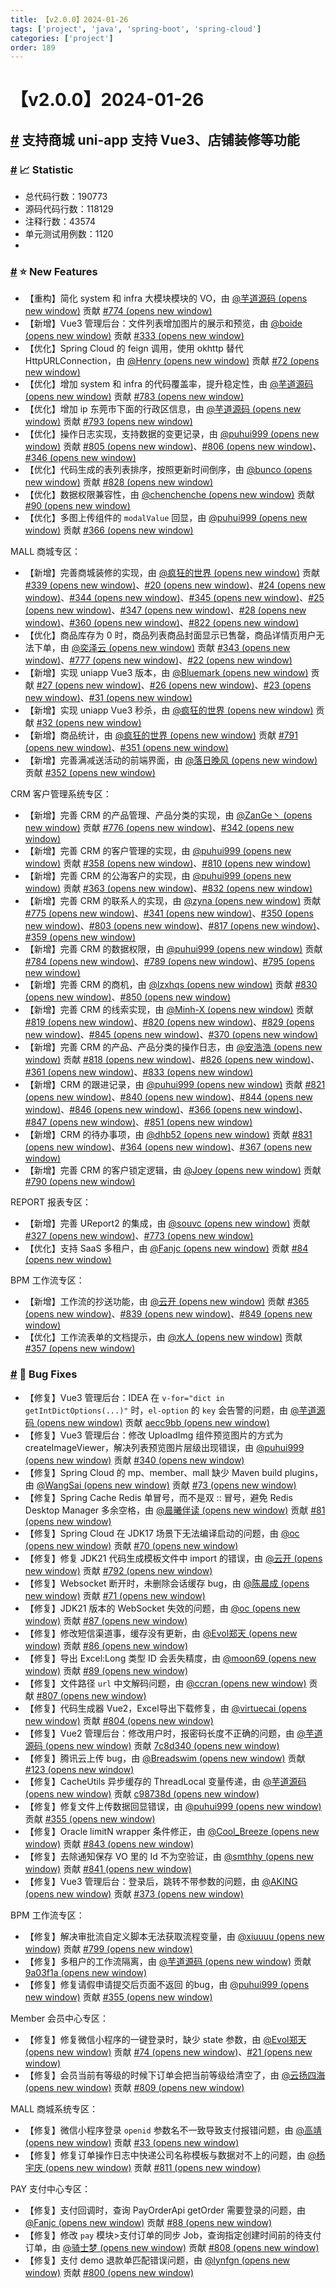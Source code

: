 ```yaml
---
title: 【v2.0.0】2024-01-26
tags: ['project', 'java', 'spring-boot', 'spring-cloud']
categories: ['project']
order: 189
---
```

# 【v2.0.0】2024-01-26

## [#](#支持商城-uni-app-支持-vue3、店铺装修等功能) 支持商城 uni-app 支持 Vue3、店铺装修等功能

 ### [#](#📈-statistic) 📈 Statistic

 * 总代码行数：190773
* 源码代码行数：118129
* 注释行数：43574
* 单元测试用例数：1120
* 

 ### [#](#⭐-new-features) ⭐ New Features

 * 【重构】简化 system 和 infra 大模块模块的 VO，由 [@芋道源码  (opens new window)](https://gitee.com/zhijiantianya) 贡献 [#774  (opens new window)](https://gitee.com/zhijiantianya/ruoyi-vue-pro/pulls/774)
* 【新增】Vue3 管理后台：文件列表增加图片的展示和预览，由 [@boide  (opens new window)](https://gitee.com/boide) 贡献 [#333  (opens new window)](https://gitee.com/yudaocode/yudao-ui-admin-vue3/pulls/333/)
* 【优化】Spring Cloud 的 feign 调用，使用 okhttp 替代 HttpURLConnection，由 [@Henry  (opens new window)](https://gitee.com/henry_gy) 贡献 [#72  (opens new window)](https://gitee.com/zhijiantianya/yudao-cloud/pulls/72)
* 【优化】增加 system 和 infra 的代码覆盖率，提升稳定性，由 [@芋道源码  (opens new window)](https://gitee.com/zhijiantianya) 贡献 [#783  (opens new window)](https://gitee.com/zhijiantianya/ruoyi-vue-pro/pulls/783)
* 【优化】增加 ip 东莞市下面的行政区信息，由 [@芋道源码  (opens new window)](https://gitee.com/zhijiantianya) 贡献 [#793  (opens new window)](https://gitee.com/zhijiantianya/ruoyi-vue-pro/pulls/793/)
* 【优化】操作日志实现，支持数据的变更记录，由 [@puhui999  (opens new window)](https://gitee.com/puhui999) 贡献 [#805  (opens new window)](https://gitee.com/zhijiantianya/ruoyi-vue-pro/pulls/805/)、[#806  (opens new window)](https://gitee.com/zhijiantianya/ruoyi-vue-pro/pulls/806)、[#346  (opens new window)](https://gitee.com/yudaocode/yudao-ui-admin-vue3/pulls/346/)
* 【优化】代码生成的表列表排序，按照更新时间倒序，由 [@bunco  (opens new window)](https://gitee.com/bunco) 贡献 [#828  (opens new window)](https://gitee.com/zhijiantianya/ruoyi-vue-pro/pulls/828/)
* 【优化】数据权限兼容性，由 [@chenchenche  (opens new window)](https://gitee.com/chenchenche) 贡献 [#90  (opens new window)](https://gitee.com/zhijiantianya/yudao-cloud/pulls/90/)
* 【优化】多图上传组件的 `modalValue` 回显，由 [@puhui999  (opens new window)](https://gitee.com/puhui999) 贡献 [#366  (opens new window)](https://gitee.com/yudaocode/yudao-ui-admin-vue3/pulls/366/)

 MALL 商城专区：

 * 【新增】完善商城装修的实现，由 [@疯狂的世界  (opens new window)](https://gitee.com/CrazyWorld) 贡献 [#339  (opens new window)](https://gitee.com/yudaocode/yudao-ui-admin-vue3/pulls/339)、[#20  (opens new window)](https://gitee.com/yudaocode/yudao-mall-uniapp/pulls/20)、[#24  (opens new window)](https://gitee.com/yudaocode/yudao-mall-uniapp/pulls/24/)、[#344  (opens new window)](https://gitee.com/yudaocode/yudao-ui-admin-vue3/pulls/344)、[#345  (opens new window)](https://gitee.com/yudaocode/yudao-ui-admin-vue3/pulls/345/)、[#25  (opens new window)](https://gitee.com/yudaocode/yudao-mall-uniapp/pulls/25/)、[#347  (opens new window)](https://gitee.com/yudaocode/yudao-ui-admin-vue3/pulls/347)、[#28  (opens new window)](https://gitee.com/yudaocode/yudao-mall-uniapp/pulls/28/)、[#360  (opens new window)](https://gitee.com/yudaocode/yudao-ui-admin-vue3/pulls/360/)、[#822  (opens new window)](https://gitee.com/zhijiantianya/ruoyi-vue-pro/pulls/822/)
* 【优化】商品库存为 0 时，商品列表商品封面显示已售罄，商品详情页用户无法下单，由 [@奕泽云  (opens new window)](https://gitee.com/walnutcloud) 贡献 [#343  (opens new window)](https://gitee.com/yudaocode/yudao-ui-admin-vue3/pulls/343/)、[#777  (opens new window)](https://gitee.com/zhijiantianya/ruoyi-vue-pro/pulls/777/)、[#22  (opens new window)](https://gitee.com/yudaocode/yudao-mall-uniapp/pulls/22/)
* 【新增】实现 uniapp Vue3 版本，由 [@Bluemark  (opens new window)](https://gitee.com/bluemark) 贡献 [#27  (opens new window)](https://gitee.com/yudaocode/yudao-mall-uniapp/pulls/27)、[#26  (opens new window)](https://gitee.com/yudaocode/yudao-mall-uniapp/pulls/26)、[#23  (opens new window)](https://gitee.com/yudaocode/yudao-mall-uniapp/pulls/23)、[#31  (opens new window)](https://gitee.com/yudaocode/yudao-mall-uniapp/pulls/31/)
* 【新增】实现 uniapp Vue3 秒杀，由 [@疯狂的世界  (opens new window)](https://gitee.com/CrazyWorld) 贡献 [#32  (opens new window)](https://gitee.com/yudaocode/yudao-mall-uniapp/pulls/32/)
* 【新增】商品统计，由 [@疯狂的世界  (opens new window)](https://gitee.com/CrazyWorld) 贡献 [#791  (opens new window)](https://gitee.com/zhijiantianya/ruoyi-vue-pro/pulls/791/)、[#351  (opens new window)](https://gitee.com/yudaocode/yudao-ui-admin-vue3/pulls/351/)
* 【新增】完善满减送活动的前端界面，由 [@落日晚风  (opens new window)](https://gitee.com/sunset-and-evening-breeze) 贡献 [#352  (opens new window)](https://gitee.com/yudaocode/yudao-ui-admin-vue3/pulls/352/)

 CRM 客户管理系统专区：

 * 【新增】完善 CRM 的产品管理、产品分类的实现，由 [@ZanGe丶  (opens new window)](https://gitee.com/zan_ge) 贡献 [#776  (opens new window)](https://gitee.com/zhijiantianya/ruoyi-vue-pro/pulls/776)、[#342  (opens new window)](https://gitee.com/yudaocode/yudao-ui-admin-vue3/pulls/342)
* 【新增】完善 CRM 的客户管理的实现，由 [@puhui999  (opens new window)](https://gitee.com/puhui999) 贡献 [#358  (opens new window)](https://gitee.com/yudaocode/yudao-ui-admin-vue3/pulls/358)、[#810  (opens new window)](https://gitee.com/zhijiantianya/ruoyi-vue-pro/pulls/810)
* 【新增】完善 CRM 的公海客户的实现，由 [@puhui999  (opens new window)](https://gitee.com/puhui999) 贡献 [#363  (opens new window)](https://gitee.com/yudaocode/yudao-ui-admin-vue3/pulls/363)、[#832  (opens new window)](https://gitee.com/zhijiantianya/ruoyi-vue-pro/pulls/832)
* 【新增】完善 CRM 的联系人的实现，由 [@zyna  (opens new window)](https://gitee.com/zyna) 贡献 [#775  (opens new window)](https://gitee.com/zhijiantianya/ruoyi-vue-pro/pulls/775)、[#341  (opens new window)](https://gitee.com/yudaocode/yudao-ui-admin-vue3/pulls/341)、[#350  (opens new window)](https://gitee.com/yudaocode/yudao-ui-admin-vue3/pulls/350)、[#803  (opens new window)](https://gitee.com/zhijiantianya/ruoyi-vue-pro/pulls/803)、[#817  (opens new window)](https://gitee.com/zhijiantianya/ruoyi-vue-pro/pulls/817)、[#359  (opens new window)](https://gitee.com/yudaocode/yudao-ui-admin-vue3/pulls/359/)
* 【新增】完善 CRM 的数据权限，由 [@puhui999  (opens new window)](https://gitee.com/puhui999) 贡献 [#784  (opens new window)](https://gitee.com/zhijiantianya/ruoyi-vue-pro/pulls/784)、[#789  (opens new window)](https://gitee.com/zhijiantianya/ruoyi-vue-pro/pulls/789/)、[#795  (opens new window)](https://gitee.com/zhijiantianya/ruoyi-vue-pro/pulls/795/)
* 【新增】完善 CRM 的商机，由 [@lzxhqs  (opens new window)](https://gitee.com/aberizofur) 贡献 [#830  (opens new window)](https://gitee.com/zhijiantianya/ruoyi-vue-pro/pulls/830/)、[#850  (opens new window)](https://gitee.com/zhijiantianya/ruoyi-vue-pro/pulls/850/)
* 【新增】完善 CRM 的线索实现，由 [@Minh-X  (opens new window)](https://gitee.com/Minh-X) 贡献 [#819  (opens new window)](https://gitee.com/zhijiantianya/ruoyi-vue-pro/pulls/819/)、[#820  (opens new window)](https://gitee.com/zhijiantianya/ruoyi-vue-pro/pulls/820)、[#829  (opens new window)](https://gitee.com/zhijiantianya/ruoyi-vue-pro/pulls/829)、[#845  (opens new window)](https://gitee.com/zhijiantianya/ruoyi-vue-pro/pulls/845)、[#370  (opens new window)](https://gitee.com/yudaocode/yudao-ui-admin-vue3/pulls/370/)
* 【新增】完善 CRM 的产品、产品分类的操作日志，由 [@安浩浩  (opens new window)](https://gitee.com/anhaohao) 贡献 [#818  (opens new window)](https://gitee.com/zhijiantianya/ruoyi-vue-pro/pulls/818)、[#826  (opens new window)](https://gitee.com/zhijiantianya/ruoyi-vue-pro/pulls/826)、[#361  (opens new window)](https://gitee.com/yudaocode/yudao-ui-admin-vue3/pulls/361/)、[#833  (opens new window)](https://gitee.com/zhijiantianya/ruoyi-vue-pro/pulls/833/)
* 【新增】CRM 的跟进记录，由 [@puhui999  (opens new window)](https://gitee.com/puhui999) 贡献 [#821  (opens new window)](https://gitee.com/zhijiantianya/ruoyi-vue-pro/pulls/821)、[#840  (opens new window)](https://gitee.com/zhijiantianya/ruoyi-vue-pro/pulls/840)、[#844  (opens new window)](https://gitee.com/zhijiantianya/ruoyi-vue-pro/pulls/844)、[#846  (opens new window)](https://gitee.com/zhijiantianya/ruoyi-vue-pro/pulls/846)、[#366  (opens new window)](https://gitee.com/yudaocode/yudao-ui-admin-vue3/pulls/366/)、[#847  (opens new window)](https://gitee.com/zhijiantianya/ruoyi-vue-pro/pulls/847)、[#851  (opens new window)](https://gitee.com/zhijiantianya/ruoyi-vue-pro/pulls/851)
* 【新增】CRM 的待办事项，由 [@dhb52  (opens new window)](https://gitee.com/dhb52) 贡献 [#831  (opens new window)](https://gitee.com/zhijiantianya/ruoyi-vue-pro/pulls/831)、[#364  (opens new window)](https://gitee.com/yudaocode/yudao-ui-admin-vue3/pulls/364/)、[#367  (opens new window)](https://gitee.com/yudaocode/yudao-ui-admin-vue3/pulls/367)
* 【新增】完善 CRM 的客户锁定逻辑，由 [@Joey  (opens new window)](https://gitee.com/zh8790) 贡献 [#790  (opens new window)](https://gitee.com/zhijiantianya/ruoyi-vue-pro/pulls/790)

 REPORT 报表专区：

 * 【新增】完善 UReport2 的集成，由 [@souvc  (opens new window)](https://gitee.com/souvc) 贡献 [#327  (opens new window)](https://gitee.com/yudaocode/yudao-ui-admin-vue3/pulls/327)、[#773  (opens new window)](https://gitee.com/zhijiantianya/ruoyi-vue-pro/pulls/773)
* 【优化】支持 SaaS 多租户，由 [@Fanjc  (opens new window)](https://gitee.com/271366833) 贡献 [#84  (opens new window)](https://gitee.com/zhijiantianya/ruoyi-vue-pro/pulls/84)

 BPM 工作流专区：

 * 【新增】工作流的抄送功能，由 [@云开  (opens new window)](https://gitee.com/KyleLuo) 贡献 [#365  (opens new window)](https://gitee.com/yudaocode/yudao-ui-admin-vue3/pulls/365/)、[#839  (opens new window)](https://gitee.com/zhijiantianya/ruoyi-vue-pro/pulls/839)、[#849  (opens new window)](https://gitee.com/zhijiantianya/ruoyi-vue-pro/pulls/849)
* 【优化】工作流表单的文档提示，由 [@水人  (opens new window)](https://gitee.com/gao1gao) 贡献 [#357  (opens new window)](https://gitee.com/yudaocode/yudao-ui-admin-vue3/pulls/357/)

 ### [#](#🐞-bug-fixes) 🐞 Bug Fixes

 * 【修复】Vue3 管理后台：IDEA 在 `v-for="dict in getIntDictOptions(...)"` 时，`el-option` 的 `key` 会告警的问题，由 [@芋道源码  (opens new window)](https://gitee.com/zhijiantianya) 贡献 [aecc9bb  (opens new window)](https://gitee.com/yudaocode/yudao-ui-admin-vue3/commit/aecc9bb8cb2e564d9a7dc0a5be0c5cb31a16e66b)
* 【修复】Vue3 管理后台：修改 UploadImg 组件预览图片的方式为 createImageViewer，解决列表预览图片层级出现错误，由 [@puhui999  (opens new window)](https://gitee.com/puhui999) 贡献 [#340  (opens new window)](https://gitee.com/yudaocode/yudao-ui-admin-vue3/pulls/340/)
* 【修复】Spring Cloud 的 mp、member、mall 缺少 Maven build plugins，由 [@WangSai  (opens new window)](https://gitee.com/Mr_WangSai) 贡献 [#73  (opens new window)](https://gitee.com/zhijiantianya/yudao-cloud/pulls/73/)
* 【修复】Spring Cache Redis 单冒号，而不是双 :: 冒号，避免 Redis Desktop Manager 多余空格，由 [@晨曦伴读  (opens new window)](https://gitee.com/morning-reading) 贡献 [#81  (opens new window)](https://gitee.com/zhijiantianya/yudao-cloud/pulls/81)
* 【修复】Spring Cloud 在 JDK17 场景下无法编译启动的问题，由 [@oc  (opens new window)](https://gitee.com/ocoooo) 贡献 [#70  (opens new window)](https://gitee.com/zhijiantianya/yudao-cloud/pulls/70/)
* 【修复】修复 JDK21 代码生成模板文件中 import 的错误，由 [@云开  (opens new window)](https://gitee.com/KyleLuo) 贡献 [#792  (opens new window)](https://gitee.com/zhijiantianya/ruoyi-vue-pro/pulls/792/)
* 【修复】Websocket 断开时，未删除会话缓存 bug，由 [@陈晨成  (opens new window)](https://gitee.com/chenchenche) 贡献 [#71  (opens new window)](https://gitee.com/zhijiantianya/yudao-cloud/pulls/71)
* 【修复】JDK21 版本的 WebSocket 失效的问题，由 [@oc  (opens new window)](https://gitee.com/ocoooo) 贡献 [#87  (opens new window)](https://gitee.com/zhijiantianya/yudao-cloud/pulls/87/)
* 【修复】修改短信渠道事，缓存没有更新，由 [@Evol郑天  (opens new window)](https://gitee.com/jpevol) 贡献 [#86  (opens new window)](https://gitee.com/zhijiantianya/yudao-cloud/pulls/86/)
* 【修复】导出 Excel:Long 类型 ID 会丢失精度，由 [@moon69  (opens new window)](https://gitee.com/moon69) 贡献 [#89  (opens new window)](https://gitee.com/zhijiantianya/yudao-cloud/pulls/89)
* 【修复】文件路径 `url` 中文解码问题，由 [@ccran  (opens new window)](https://gitee.com/ccran) 贡献 [#807  (opens new window)](https://gitee.com/zhijiantianya/ruoyi-vue-pro/pulls/807)
* 【修复】代码生成器 Vue2，Excel导出下载修复，由 [@virtuecai  (opens new window)](https://gitee.com/virtuecai) 贡献 [#804  (opens new window)](https://gitee.com/zhijiantianya/ruoyi-vue-pro/pulls/804/)
* 【修复】Vue2 管理后台：修改用户时，报密码长度不正确的问题，由 [@芋道源码  (opens new window)](https://gitee.com/zhijiantianya) 贡献 [7c8d340  (opens new window)](https://gitee.com/yudaocode/yudao-ui-admin-vue2/commit/7c8d34022cf52209c07208999d94434a98e45f89)
* 【修复】腾讯云上传 bug，由 [@Breadswim  (opens new window)](https://github.com/Breadswim) 贡献 [#123  (opens new window)](https://github.com/YunaiV/yudao-cloud/pull/123)
* 【修复】CacheUtils 异步缓存的 ThreadLocal 变量传递，由 [@芋道源码  (opens new window)](https://gitee.com/zhijiantianya) 贡献 [c98738d  (opens new window)](https://gitee.com/zhijiantianya/yudao-cloud/commit/c98738d405789aa40d26dfb19eda566c0c64a819)
* 【修复】修复文件上传数据回显错误，由 [@puhui999  (opens new window)](https://gitee.com/puhui999) 贡献 [#355  (opens new window)](https://gitee.com/yudaocode/yudao-ui-admin-vue3/pulls/355/)
* 【修复】Oracle limitN wrapper 条件修正，由 [@Cool\_Breeze  (opens new window)](https://gitee.com/xiaokuna) 贡献 [#843  (opens new window)](https://gitee.com/zhijiantianya/ruoyi-vue-pro/pulls/843)
* 【修复】去除通知保存 VO 里的 Id 不为空验证，由 [@smthhy  (opens new window)](https://gitee.com/smthhy) 贡献 [#841  (opens new window)](https://gitee.com/zhijiantianya/ruoyi-vue-pro/pulls/841/)
* 【修复】Vue3 管理后台：登录后，跳转不带参数的问题，由 [@AKING  (opens new window)](https://gitee.com/AKING1) 贡献 [#373  (opens new window)](https://gitee.com/yudaocode/yudao-ui-admin-vue3/pulls/373/)

 BPM 工作流专区：

 * 【修复】解决审批流自定义脚本无法获取流程变量，由 [@xiuuuu  (opens new window)](https://gitee.com/xiuuuu) 贡献 [#799  (opens new window)](https://gitee.com/zhijiantianya/ruoyi-vue-pro/pulls/799)
* 【修复】多租户的工作流隔离，由 [@芋道源码  (opens new window)](https://gitee.com/zhijiantianya) 贡献 [9a03f1a  (opens new window)](https://gitee.com/zhijiantianya/ruoyi-vue-pro/commit/9a03f1a7966abac5828583986ce3849068be938a)
* 【修复】修复请假申请提交后页面不返回 的bug，由 [@puhui999  (opens new window)](https://gitee.com/puhui999) 贡献 [#355  (opens new window)](https://gitee.com/yudaocode/yudao-ui-admin-vue3/pulls/355/)

 Member 会员中心专区：

 * 【修复】修复微信小程序的一键登录时，缺少 state 参数，由 [@Evol郑天  (opens new window)](https://gitee.com/jpevol) 贡献 [#74  (opens new window)](https://gitee.com/zhijiantianya/yudao-cloud/pulls/74/)、[#21  (opens new window)](https://gitee.com/yudaocode/yudao-mall-uniapp/pulls/21/)
* 【修复】会员当前有等级的时候下订单会把当前等级给清空了，由 [@云扬四海  (opens new window)](https://gitee.com/yunlongn) 贡献 [#809  (opens new window)](https://gitee.com/zhijiantianya/ruoyi-vue-pro/pulls/809/)

 MALL 商城系统专区：

 * 【修复】微信小程序登录 `openid` 参数名不一致导致支付报错问题，由 [@高靖  (opens new window)](https://gitee.com/gaojing666) 贡献 [#33  (opens new window)](https://gitee.com/yudaocode/yudao-mall-uniapp/pulls/33)
* 【修复】修复订单操作日志中快递公司名称模板与数据对不上的问题，由 [@杨宇庆  (opens new window)](https://gitee.com/RainbowYYQ) 贡献 [#811  (opens new window)](https://gitee.com/zhijiantianya/ruoyi-vue-pro/pulls/811/)

 PAY 支付中心专区：

 * 【修复】支付回调时，查询 PayOrderApi getOrder 需要登录的问题，由 [@Fanjc  (opens new window)](https://gitee.com/271366833) 贡献 [#88  (opens new window)](https://gitee.com/zhijiantianya/yudao-cloud/pulls/88)
* 【修复】修改 `pay` 模块>支付订单的同步 Job，查询指定创建时间前的待支付订单，由 [@骑士梦  (opens new window)](https://gitee.com/qs-home) 贡献 [#808  (opens new window)](https://gitee.com/zhijiantianya/ruoyi-vue-pro/pulls/808/)
* 【修复】支付 demo 退款单匹配错误问题，由 [@lynfgn  (opens new window)](https://gitee.com/nevermorepis) 贡献 [#800  (opens new window)](https://gitee.com/zhijiantianya/ruoyi-vue-pro/pulls/800/)
